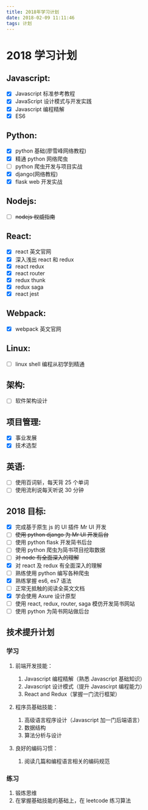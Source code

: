 ```yaml
---
title: 2018年学习计划
date: 2018-02-09 11:11:46
tags: 计划
---
```


# 2018 学习计划

## Javascript:

- [x] Javascript 标准参考教程
- [x] JavaScript 设计模式与开发实践
- [x] Javascript 编程精解
- [x] ES6

<!-- more -->

## Python:

- [x] python 基础(廖雪峰网络教程)
- [x] 精通 python 网络爬虫
- [ ] python 爬虫开发与项目实战
- [x] django(网络教程)
- [x] flask web 开发实战

## Nodejs:

- [ ] ~~nodejs 权威指南~~

## React:

- [x] react 英文官网
- [x] 深入浅出 react 和 redux
- [x] react redux
- [x] react router
- [x] redux thunk
- [x] redux saga
- [x] react jest

## Webpack:

- [x] webpack 英文官网

## Linux:

- [ ] linux shell 编程从初学到精通

## 架构:

- [ ] 软件架构设计

## 项目管理:

- [x] 事业发展
- [x] 技术选型

## 英语:

- [ ] 使用百词斩，每天背 25 个单词
- [ ] 使用流利说每天听说 30 分钟

## 2018 目标:

- [x] 完成基于原生 js 的 UI 插件 Mr UI 开发
- [ ] ~~使用 python django 为 Mr UI 开发后台~~
- [ ] 使用 python flask 开发简书后台
- [ ] 使用 python 爬虫为简书项目挖取数据
- [ ] ~~对 node 有全面深入的理解~~
- [x] 对 react 及 redux 有全面深入的理解
- [ ] 熟练使用 python 编写各种爬虫
- [x] 熟练掌握 es6, es7 语法
- [ ] 正常无抵触的阅读全英文文档
- [x] 学会使用 Axure 设计原型
- [ ] 使用 react, redux, router, saga 模仿开发简书网站
- [ ] 使用 python 为简书网站做后台

## 技术提升计划

### 学习

1.  前端开发技能：

    1.  Javascript 编程精解（熟悉 Javascript 基础知识）
    2.  Javascript 设计模式（提升 Javascirpt 编程能力）
    3.  React and Redux（掌握一门流行框架）

2.  程序员基础技能：

    1.  高级语言程序设计（Javascript 加一门后端语言）
    2.  数据结构
    3.  算法分析与设计

3.  良好的编码习惯：

    1.  阅读几篇和编程语言相关的编码规范

### 练习

1.  锻炼思维
2.  在掌握基础技能的基础上，在 leetcode 练习算法
